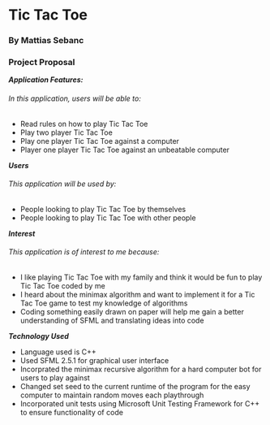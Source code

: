 # Tic Tac Toe

### By Mattias Sebanc

### Project Proposal

**_Application Features:_**

###### In this application, users will be able to:

- Read rules on how to play Tic Tac Toe
- Play two player Tic Tac Toe
- Play one player Tic Tac Toe against a computer
- Player one player Tic Tac Toe against an unbeatable computer

**_Users_**

###### This application will be used by:

- People looking to play Tic Tac Toe by themselves
- People looking to play Tic Tac Toe with other people

**_Interest_**

###### This application is of interest to me because:

- I like playing Tic Tac Toe with my family and think it would be fun to play Tic Tac Toe coded by me
- I heard about the minimax algorithm and want to implement it for a Tic Tac Toe game to test my knowledge of algorithms
- Coding something easily drawn on paper will help me gain a better understanding of SFML and translating ideas into code

**_Technology Used_**

- Language used is C++
- Used SFML 2.5.1 for graphical user interface 
- Incorprated the minimax recursive algorithm for a hard computer bot for users to play against
- Changed set seed to the current runtime of the program for the easy computer to maintain random moves each playthrough
- Incorporated unit tests using Microsoft Unit Testing Framework for C++ to ensure functionality of code
